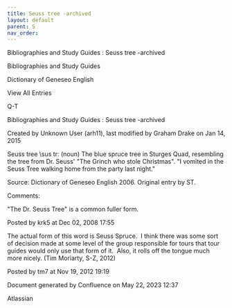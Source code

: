 ```yaml
---
title: Seuss tree -archived
layout: default
parent: S
nav_order:
---
```


Bibliographies and Study Guides : Seuss tree -archived

Bibliographies and Study Guides

Dictionary of Geneseo English

View All Entries

Q-T

Bibliographies and Study Guides : Seuss tree -archived

Created by  Unknown User (arh11), last modified by  Graham Drake on Jan 14, 2015

Seuss tree \sus tr\: (noun) The blue spruce tree in Sturges Quad, resembling the tree from Dr. Seuss' &quot;The Grinch who stole Christmas&quot;. &quot;I vomited in the Seuss Tree walking home from the party last night.&quot;

Source: Dictionary of Geneseo English 2006. Original entry by ST.

Comments:

&quot;The Dr. Seuss Tree&quot; is a common fuller form.

Posted by krk5 at Dec 02, 2008 17:55

The actual form of this word is Seuss Spruce.  I think there was some sort of decision made at some level of the group responsible for tours that tour guides would only use that form of it.  Also, it rolls off the tongue much more nicely. (Tim Moriarty, S-Z, 2012)

Posted by tm7 at Nov 19, 2012 19:19

Document generated by Confluence on May 22, 2023 12:37

Atlassian
